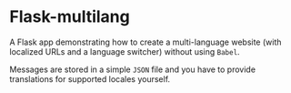 # Flask-multilang

A Flask app demonstrating how to create a multi-language website (with localized URLs and a language switcher) without using `Babel`.

Messages are stored in a simple `JSON` file and you have to provide translations for supported locales yourself.
